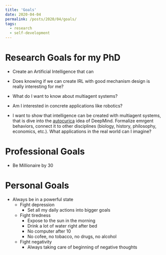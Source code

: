 ```yaml
---
title: 'Goals'
date: 2020-04-04
permalink: /posts/2020/04/goals/
tags:
  - research
  - self-development 
---
```


# Research Goals for my PhD

* Create an Artificial Intelligence that can 

* Does knowing if we can create IRL with good mechanism design is really interesting for me?

* What do I want to know about multiagent systems?

* Am I interested in concrete applications like robotics?

* I want to show that intelligence can be created with multiagent systems, that is dive into the [autocurica](https://arxiv.org/abs/1903.00742) idea of DeepMind. Formalize
emrgent behaviors, connect it to other disciplines (biology, history, philosophy, economics, etc.). What applications in the real world can I imagine? 

# Professional Goals 

* Be Millionaire by 30

# Personal Goals

* Always be in a powerful state
    * Fight depression
        * Set all my daily actions into bigger goals
    * Fight tiredness 
        * Expose to the sun in the morning
        * Drink a lot of water right after bed
        * No computer after 10
        * No cofee, no tobacco, no drugs, no alcohol
    * Fight negativity
        * Always taking care of beginning of negative thoughts
